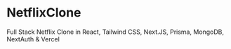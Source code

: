 # NetflixClone
Full Stack Netflix Clone in React, Tailwind CSS, Next.JS, Prisma, MongoDB, NextAuth &amp; Vercel 
